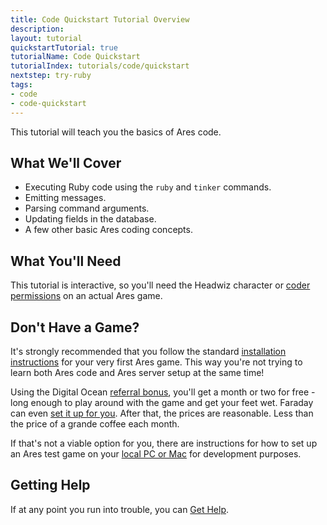 ```yaml
---
title: Code Quickstart Tutorial Overview
description: 
layout: tutorial
quickstartTutorial: true
tutorialName: Code Quickstart
tutorialIndex: tutorials/code/quickstart
nextstep: try-ruby
tags:
- code
- code-quickstart
---
```


This tutorial will teach you the basics of Ares code.

## What We'll Cover

* Executing Ruby code using the `ruby` and `tinker` commands.
* Emitting messages.
* Parsing command arguments.
* Updating fields in the database.
* A few other basic Ares coding concepts.

## What You'll Need

This tutorial is interactive, so you'll need the Headwiz character or [coder permissions](/tutorials/manage/roles.html) on an actual Ares game.  

## Don't Have a Game?

It's strongly recommended that you follow the standard [installation instructions](/tutorials/install) for your very first Ares game.  This way you're not trying to learn both Ares code and Ares server setup at the same time!  

Using the Digital Ocean [referral bonus](/tutorials/install/digital-ocean.html), you'll get a month or two for free - long enough to play around with the game and get your feet wet.  Faraday can even [set it up for you](/tutorials/install/easy-mode.html).  After that, the prices are reasonable.  Less than the price of a grande coffee each month.

If that's not a viable option for you, there are instructions for how to set up an Ares test game on your [local PC or Mac](/tutorials/code/dev-tools.html) for development purposes.  

## Getting Help

If at any point you run into trouble, you can [Get Help](/feedback.html).